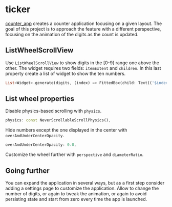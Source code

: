 # ticker

[counter_app](https://github.com/borntofrappe/flutter-dev/tree/master/counter_app) creates a counter application focusing on a given layout. The goal of this project is to approach the feature with a different perspective, focusing on the animation of the digits as the count is updated.

## ListWheelScrollView

Use `ListWheelScrollView` to show digits in the [0-9] range one above the other. The widget requires two fields: `itemExtent` and `children`. In this last property create a list of widget to show the ten numbers.

```dart
List<Widget>.generate(digits, (index) => FittedBox(child: Text(('$index'))))
```

## List wheel properties

Disable physics-based scrolling with `physics`.

```dart
physics: const NeverScrollableScrollPhysics(),
```

Hide numbers except the one displayed in the center with `overAndUnderCenterOpacity`.

```dart
overAndUnderCenterOpacity: 0.0,
```

Customize the wheel further with `perspective` and `diameterRatio`.

## Going further

You can expand the application <!-- especially as you learn more about flutter --> in several ways, but as a first step consider adding a settings page to customize the application. Allow to change the number of digits, or again to tweak the animation, or again to avoid persisting state and start from zero every time the app is launched.

